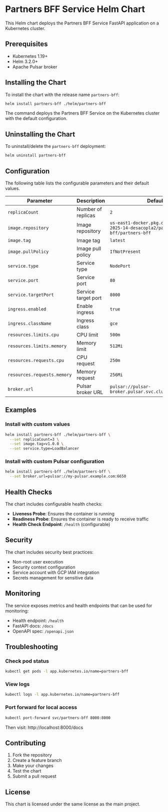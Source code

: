 # Partners BFF Service Helm Chart

This Helm chart deploys the Partners BFF Service FastAPI application on a Kubernetes cluster.

## Prerequisites

- Kubernetes 1.19+
- Helm 3.2.0+
- Apache Pulsar broker

## Installing the Chart

To install the chart with the release name `partners-bff`:

```bash
helm install partners-bff ./helm/partners-bff
```

The command deploys the Partners BFF Service on the Kubernetes cluster with the default configuration.

## Uninstalling the Chart

To uninstall/delete the `partners-bff` deployment:

```bash
helm uninstall partners-bff
```

## Configuration

The following table lists the configurable parameters and their default values.

| Parameter | Description | Default |
|-----------|-------------|---------|
| `replicaCount` | Number of replicas | `2` |
| `image.repository` | Image repository | `us-east1-docker.pkg.dev/misw4406-2025-14-desacopla2/partners-bff/partners-bff` |
| `image.tag` | Image tag | `latest` |
| `image.pullPolicy` | Image pull policy | `IfNotPresent` |
| `service.type` | Service type | `NodePort` |
| `service.port` | Service port | `80` |
| `service.targetPort` | Service target port | `8000` |
| `ingress.enabled` | Enable ingress | `true` |
| `ingress.className` | Ingress class | `gce` |
| `resources.limits.cpu` | CPU limit | `500m` |
| `resources.limits.memory` | Memory limit | `512Mi` |
| `resources.requests.cpu` | CPU request | `250m` |
| `resources.requests.memory` | Memory request | `256Mi` |
| `broker.url` | Pulsar broker URL | `pulsar://pulsar-broker.pulsar.svc.cluster.local:6650` |

## Examples

### Install with custom values

```bash
helm install partners-bff ./helm/partners-bff \
  --set replicaCount=3 \
  --set image.tag=v1.0.0 \
  --set service.type=LoadBalancer
```


### Install with custom Pulsar configuration

```bash
helm install partners-bff ./helm/partners-bff \
  --set broker.url=pulsar://my-pulsar.example.com:6650
```

## Health Checks

The chart includes configurable health checks:

- **Liveness Probe**: Ensures the container is running
- **Readiness Probe**: Ensures the container is ready to receive traffic
- **Health Check Endpoint**: `/health` (configurable)

## Security

The chart includes security best practices:

- Non-root user execution
- Security context configuration
- Service account with GCP IAM integration
- Secrets management for sensitive data

## Monitoring

The service exposes metrics and health endpoints that can be used for monitoring:

- Health endpoint: `/health`
- FastAPI docs: `/docs`
- OpenAPI spec: `/openapi.json`

## Troubleshooting

### Check pod status
```bash
kubectl get pods -l app.kubernetes.io/name=partners-bff
```

### View logs
```bash
kubectl logs -l app.kubernetes.io/name=partners-bff
```

### Port forward for local access
```bash
kubectl port-forward svc/partners-bff 8000:8000
```

Then visit: http://localhost:8000/docs

## Contributing

1. Fork the repository
2. Create a feature branch
3. Make your changes
4. Test the chart
5. Submit a pull request

## License

This chart is licensed under the same license as the main project.